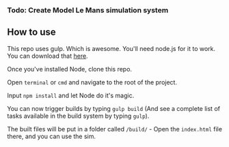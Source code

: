 ### Todo: Create Model Le Mans simulation system

## How to use

This repo uses gulp. Which is awesome. You'll need node.js for it to work. You can download that [here](https://nodejs.org/download/).

Once you've installed Node, clone this repo.

Open `terminal` or `cmd` and navigate to the root of the project.

Input `npm install` and let Node do it's magic.

You can now trigger builds by typing `gulp build` (And see a complete list of tasks available in the build system by typing `gulp`).

The built files will be put in a folder called `/build/` - Open the `index.html` file there, and you can use the sim.